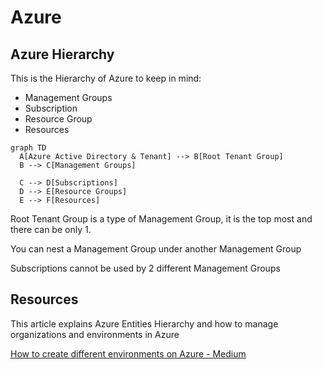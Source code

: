 # Azure

## Azure Hierarchy

This is the Hierarchy of Azure to keep in mind:

- Management Groups
- Subscription
- Resource Group
- Resources

```mermaid
graph TD
  A[Azure Active Directory & Tenant] --> B[Root Tenant Group]
  B --> C[Management Groups]

  C --> D[Subscriptions]
  D --> E[Resource Groups]
  E --> F[Resources]
```

Root Tenant Group is a type of Management Group, it is the top most and there can be only 1.

You can nest a Management Group under another Management Group

Subscriptions cannot be used by 2 different Management Groups

## Resources

This article explains Azure Entities Hierarchy and how to manage organizations and environments in Azure

[How to create different environments on Azure - Medium](https://medium.com/bb-tutorials-and-thoughts/how-to-create-different-environments-on-azure-22331d11ea11)
